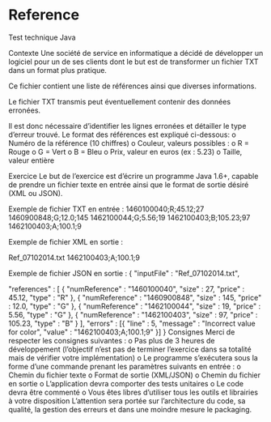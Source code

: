 # Reference
Test technique Java

Contexte
Une société de service en informatique a décidé de développer un logiciel pour un de ses clients dont le but est de transformer un fichier TXT dans un format plus pratique.

Ce fichier contient une liste de références ainsi que diverses informations.

Le fichier TXT transmis peut éventuellement contenir des données erronées.

Il est donc nécessaire d’identifier les lignes erronées et détailler le type d’erreur trouvé.
Le format des références est expliqué ci-dessous: 
o	Numéro de la référence (10 chiffres)
o	Couleur, valeurs possibles :
o	R = Rouge 
o	G = Vert 
o	B = Bleu
o	Prix, valeur en euros (ex : 5.23) 
o	Taille, valeur entière

Exercice
Le but de l’exercice est d’écrire un programme Java 1.6+, capable de prendre un fichier texte en entrée ainsi que le format de sortie désiré (XML ou JSON).

Exemple de fichier TXT en entrée :
1460100040;R;45.12;27
1460900848;G;12.0;145
1462100044;G;5.56;19
1462100403;B;105.23;97
1462100403;A;100.1;9

Exemple de fichier XML en sortie :
<?xml version="1.0" encoding="UTF-8" standalone="yes"?>
<report>
<inputFile>Ref_07102014.txt</inputFile>
<references>
 <reference color="R" price="45.12" size="27" numReference="1460100040"/>
 <reference color="G" price="12.0" size="145" numReference="1460900848"/>
 <reference color="G" price="5.56" size="19" numReference="1462100044"/>
 <reference color="B" price="105.23" size="97" numReference="1462100403"/>
</references>
<errors>
  <error line="5" message="Incorrect value for color">
         1462100403;A;100.1;9</error>
</errors>
</report>





Exemple de fichier JSON en sortie :
{
  "inputFile" : "Ref_07102014.txt",

"references" : [ {
  "numReference" : "1460100040",
  "size" : 27,
  "price" : 45.12,
  "type" : "R"
}, {
  "numReference" : "1460900848",
  "size" : 145,
  "price" : 12.0,
  "type" : "G"
}, {
  "numReference" : "1462100044",
  "size" : 19,
  "price" : 5.56,
  "type" : "G"
}, {
  "numReference" : "1462100403",
  "size" : 97,
  "price" : 105.23,
  "type" : "B"
} ],
"errors" : [{
  "line" : 5,
  "message" : "Incorrect value for color",
  "value" : "1462100403;A;100.1;9"
}]
}
Consignes
Merci de respecter les consignes suivantes :
o	Pas plus de 3 heures de développement (l’objectif n’est pas de terminer l’exercice dans sa totalité mais de vérifier votre implémentation)
o	Le programme s’exécutera sous la forme d’une commande prenant les paramètres suivants en entrée :
o	Chemin du fichier texte
o	Format de sortie (XML/JSON)
o	Chemin du fichier en sortie
o	L’application devra comporter des tests unitaires
o	Le code devra être commenté
o	Vous êtes libres d’utiliser tous les outils et librairies à votre disposition
L’attention sera portée sur l’architecture du code, sa qualité, la gestion des erreurs et dans une moindre mesure le packaging.
